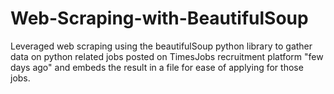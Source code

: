# Web-Scraping-with-BeautifulSoup
Leveraged web scraping using the beautifulSoup python library to gather data on python related jobs posted on TimesJobs recruitment platform "few days ago" and embeds the result in a file for ease of applying for those jobs.
